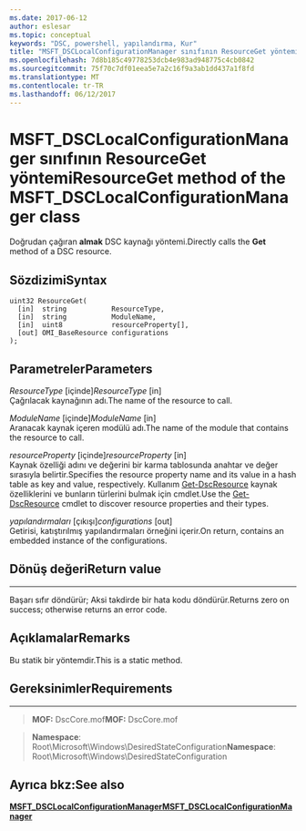 ```yaml
---
ms.date: 2017-06-12
author: eslesar
ms.topic: conceptual
keywords: "DSC, powershell, yapılandırma, Kur"
title: "MSFT_DSCLocalConfigurationManager sınıfının ResourceGet yöntemi"
ms.openlocfilehash: 7d8b185c49778253dcb4e983ad948775c4cb0842
ms.sourcegitcommit: 75f70c7df01eea5e7a2c16f9a3ab1dd437a1f8fd
ms.translationtype: MT
ms.contentlocale: tr-TR
ms.lasthandoff: 06/12/2017
---
```

# <a name="resourceget-method-of-the-msftdsclocalconfigurationmanager-class"></a><span data-ttu-id="84e25-103">MSFT_DSCLocalConfigurationManager sınıfının ResourceGet yöntemi</span><span class="sxs-lookup"><span data-stu-id="84e25-103">ResourceGet method of the MSFT_DSCLocalConfigurationManager class</span></span>

<span data-ttu-id="84e25-104">Doğrudan çağıran **almak** DSC kaynağı yöntemi.</span><span class="sxs-lookup"><span data-stu-id="84e25-104">Directly calls the **Get** method of a DSC resource.</span></span>

<a name="syntax"></a><span data-ttu-id="84e25-105">Sözdizimi</span><span class="sxs-lookup"><span data-stu-id="84e25-105">Syntax</span></span>
------

```mof
uint32 ResourceGet(
  [in]  string           ResourceType,
  [in]  string           ModuleName,
  [in]  uint8            resourceProperty[],
  [out] OMI_BaseResource configurations
);
```

<a name="parameters"></a><span data-ttu-id="84e25-106">Parametreler</span><span class="sxs-lookup"><span data-stu-id="84e25-106">Parameters</span></span>
----------

<span data-ttu-id="84e25-107">*ResourceType* \[içinde\]</span><span class="sxs-lookup"><span data-stu-id="84e25-107">*ResourceType* \[in\]</span></span>  
<span data-ttu-id="84e25-108">Çağrılacak kaynağının adı.</span><span class="sxs-lookup"><span data-stu-id="84e25-108">The name of the resource to call.</span></span>

<span data-ttu-id="84e25-109">*ModuleName* \[içinde\]</span><span class="sxs-lookup"><span data-stu-id="84e25-109">*ModuleName* \[in\]</span></span>  
<span data-ttu-id="84e25-110">Aranacak kaynak içeren modülü adı.</span><span class="sxs-lookup"><span data-stu-id="84e25-110">The name of the module that contains the resource to call.</span></span>

<span data-ttu-id="84e25-111">*resourceProperty* \[içinde\]</span><span class="sxs-lookup"><span data-stu-id="84e25-111">*resourceProperty* \[in\]</span></span>  
<span data-ttu-id="84e25-112">Kaynak özelliği adını ve değerini bir karma tablosunda anahtar ve değer sırasıyla belirtir.</span><span class="sxs-lookup"><span data-stu-id="84e25-112">Specifies the resource property name and its value in a hash table as key and value, respectively.</span></span> <span data-ttu-id="84e25-113">Kullanım [Get-DscResource](https://technet.microsoft.com/en-us/library/dn521625.aspx) kaynak özelliklerini ve bunların türlerini bulmak için cmdlet.</span><span class="sxs-lookup"><span data-stu-id="84e25-113">Use the [Get-DscResource](https://technet.microsoft.com/en-us/library/dn521625.aspx) cmdlet to discover resource properties and their types.</span></span>

<span data-ttu-id="84e25-114">*yapılandırmaları* \[çıkışı\]</span><span class="sxs-lookup"><span data-stu-id="84e25-114">*configurations* \[out\]</span></span>  
<span data-ttu-id="84e25-115">Getirisi, katıştırılmış yapılandırmaları örneğini içerir.</span><span class="sxs-lookup"><span data-stu-id="84e25-115">On return, contains an embedded instance of the configurations.</span></span>

## <a name="return-value"></a><span data-ttu-id="84e25-116">Dönüş değeri</span><span class="sxs-lookup"><span data-stu-id="84e25-116">Return value</span></span>
------------

<span data-ttu-id="84e25-117">Başarı sıfır döndürür; Aksi takdirde bir hata kodu döndürür.</span><span class="sxs-lookup"><span data-stu-id="84e25-117">Returns zero on success; otherwise returns an error code.</span></span>

## <a name="remarks"></a><span data-ttu-id="84e25-118">Açıklamalar</span><span class="sxs-lookup"><span data-stu-id="84e25-118">Remarks</span></span>

<span data-ttu-id="84e25-119">Bu statik bir yöntemdir.</span><span class="sxs-lookup"><span data-stu-id="84e25-119">This is a static method.</span></span>

## <a name="requirements"></a><span data-ttu-id="84e25-120">Gereksinimler</span><span class="sxs-lookup"><span data-stu-id="84e25-120">Requirements</span></span>
------------
><span data-ttu-id="84e25-121">**MOF:** DscCore.mof</span><span class="sxs-lookup"><span data-stu-id="84e25-121">**MOF:** DscCore.mof</span></span>

><span data-ttu-id="84e25-122">**Namespace**: Root\Microsoft\Windows\DesiredStateConfiguration</span><span class="sxs-lookup"><span data-stu-id="84e25-122">**Namespace**: Root\Microsoft\Windows\DesiredStateConfiguration</span></span>


## <a name="see-also"></a><span data-ttu-id="84e25-123">Ayrıca bkz:</span><span class="sxs-lookup"><span data-stu-id="84e25-123">See also</span></span>


[<span data-ttu-id="84e25-124">**MSFT_DSCLocalConfigurationManager**</span><span class="sxs-lookup"><span data-stu-id="84e25-124">**MSFT_DSCLocalConfigurationManager**</span></span>](msft-dsclocalconfigurationmanager.md)


 

 



